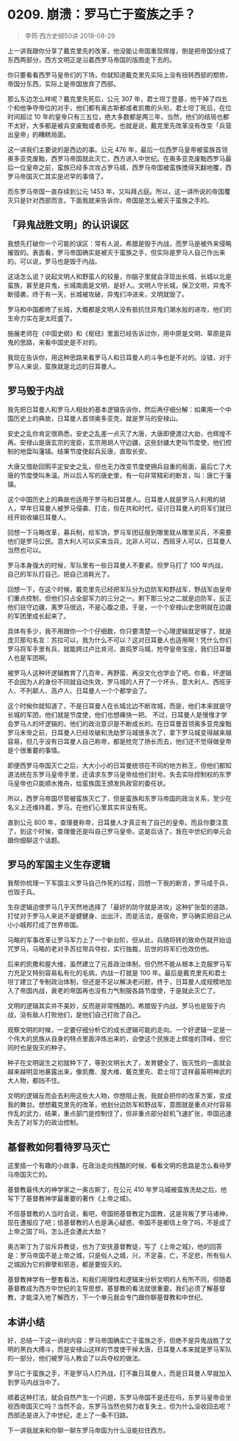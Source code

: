 # 0209. 崩溃：罗马亡于蛮族之手？
> 李筠·西方史纲50讲
2018-08-29

上一讲我跟你分享了戴克里先的改革，他没能让帝国重现辉煌，倒是把帝国分成了东西两部分，西方文明正是沿着西罗马帝国的版图走下去的。

你只要看看西罗马皇帝们的下场，你就知道戴克里先实际上没有扭转西部的颓势，帝国分东西，实际上是帝国放弃了西部。

那么东边怎么样呢？戴克里先死后，公元 307 年，君士坦丁登基，他干掉了四五个和他争夺帝位的对手，他们都有奥古斯都或者凯撒的头衔，君士坦丁死后，在位时间超过 10 年的皇帝只有三五位，绝大多数都是两三年，当然，他们的结局也都不太好，大多都是被兵变废黜或者杀死。也就是说，戴克里先改革没有改变「兵营出皇帝」的糟糕局面。

这一讲我们主要说的是西边的事。公元 476 年，最后一位西罗马皇帝被蛮族首领奥多亚克废黜，西罗马帝国就此灭亡，西方进入中世纪。在奥多亚克废黜西罗马最后一位皇帝之前，蛮族已经多次攻占罗马城，西罗马帝国被蛮族搅得天翻地覆，西罗马帝国灭亡其实是迟早的事情了。

而东罗马帝国一直存续到公元 1453 年，又叫拜占庭。所以，这一讲所说的帝国覆灭只是针对西部而言。下面我就来告诉你，帝国是怎么被灭于蛮族之手的。

## 「异鬼战胜文明」的认识误区
我想先打破你一个可能的误区：常有人说，希腊是毁于内战，而罗马是被外来侵略摧毁的。表面看，罗马帝国确实是被灭于蛮族之手，但实际是罗马人自己作出来的。可以说，罗马也是毁于内战。

这话怎么说？说起文明人和野蛮人的较量，你脑子里就会浮现出长城，长城以北是蛮族，甚至是异鬼，长城南面是文明，是好人。文明人守长城，保卫文明，异鬼不断侵袭，终于有一天，长城被攻破，异鬼们冲进来，文明就毁了。

罗马和中国都修了长城，大概都是文明人没有抵抗住异鬼们潮水般的进攻，他们的生命力实在是太旺盛了。

施展老师在《中国史纲》和《枢纽》里面已经告诉过你，用中原是文明、草原是异鬼的思路，来看中国史是不对的。

我现在告诉你，用这种思路来看罗马人和日耳曼人的斗争也是不对的。没错，对于罗马人来说，蛮族就是北边的日耳曼人。

## 罗马毁于内战
我先把日耳曼人和罗马人相处的基本逻辑告诉你，然后再仔细分解：如果用一个中国历史上的典故，日耳曼人首领奥多亚克，就是罗马的安禄山。

安史之乱你肯定很熟悉，安史之乱差一点灭了大唐，大唐即便渡过大劫，也辉煌不再。安禄山是唐玄宗的宠臣，玄宗用胡人守边疆，这些封疆大吏叫节度使，他们控制的地盘叫藩镇。结果节度使起兵反唐，直取长安。

大唐又借助回鹘平定安史之乱，但也无力改变节度使拥兵自重的局面，最后亡了大唐的节度使叫朱温。所以后人写的唐史里，有一句非常精彩的断言，叫：唐亡于藩镇。

这个中国历史上的典故也适用于罗马和日耳曼人。日耳曼人就是罗马人利用的胡人，早年日耳曼人被罗马侵袭、打击，但在共和时代，征讨日耳曼人的将军们就已经开始收编日耳曼人。

回想一下马略改革，募兵制，给军饷，罗马军团征服到哪里就从哪里买兵，不需要他们是罗马公民。意大利人可以买来当兵，北非人可以，西班牙人可以，日耳曼人当然也可以。

罗马本身强大的时候，军队里有一些日耳曼人不要紧。但罗马打了 100 年内战，自己的军队打自己，把自己消耗光了。

回想一下，在这个时候，戴克里先已经把军队分为边防军和野战军，野战军由皇帝们重点控制，但他们只占全部军力的三分之一。剩下那三分之二就是边防军，反正他们驻守边疆，离罗马很远，不是心腹之患。于是，一个个安禄山史思明就在边疆的军团里成长起来了。

具体有多少，我不用跟你一个个仔细数，你只要清楚一个心理逻辑就足够了，就是庞贝那句名言：苏拉可以，我为什么不可以？这对日耳曼人也适用啊！凭什么你们罗马将军手里有兵，就能跨过卢比肯河，直捣罗马城，抢夺皇帝宝座，我们日耳曼人也是军团啊。

被罗马人这种坏逻辑教育了几百年，再野蛮、再没文化也学会了吧。你看，坏逻辑不会因为人的身份不同就自动失效，罗马城的人开了一个坏头，意大利人、西班牙人、不列颠人、高卢人、日耳曼人一个个都学会了。

这个时候你就知道了，不是日耳曼人在长城北边不断攻城，而是，他们本来就是守长城的军团，他们就是节度使，他们也想痛快一把。
不过，日耳曼人是慢慢才学会罗马人的坏逻辑的，他们的政治意识是不断成长的。在日耳曼首领奥多亚克废黜罗马末帝之前，日耳曼人已经攻破和洗劫罗马城很多次了，拿下罗马城变得越来越容易，但几乎没有日耳曼人自己称帝，都是抢完了扬长而去，他们还不觉得做皇帝是个很重要的事情。

即便西罗马帝国灭亡之后，大大小小的日耳曼统领在不同的地方称王，但他们都知道法统在东罗马皇帝手里，还请求东罗马皇帝给他们封号。失去实际控制权的东罗马皇帝也只能顺水推舟，给蛮族国王颁发执政官的委任状。

所以，西罗马帝国尽管被蛮族灭亡了，但是蛮族和东罗马帝国的政治关系，至少在名义上还维持着，罗马，在他们心里其实并没有死。

直到公元 800 年，查理曼称帝，日耳曼人才真正有了自己的皇帝。而且你要注意了，到这个时候，查理曼还是叫自己罗马皇帝。这是后话了，我在中世纪的单元会跟你细聊这个话题。

## 罗马的军国主义生存逻辑
我帮你梳理一下军国主义罗马自己作死的过程，回想一下我的断言，罗马成于兵，也毁于兵。

生存逻辑迫使罗马几乎天然地选择了「最好的防守就是进攻」这种扩张型的道路，打仗对于罗马人来说不是健健身、出出汗，而是活法，是宿命，罗马确实把自己从小小城邦打成了世界帝国。

马略的军事改革让罗马军力上了一个新台阶，但从此，兵随将转的致命伤就开始诅咒罗马，马略的老对手苏拉带兵夺权，实行独裁，后世的将军们也效仿他。

后来的凯撒和屋大维，虽然建立了元首政治体制，但仍然不能从根本上克服罗马军力充足又特别容易私有化的毛病，内战一打就是 100 年。最后是戴克里先和君士坦丁建立了专制政治体制，但还是不足以解决老问题，终于，日耳曼人成规模地加入了帝国内战，衰老的帝国再也没有力气制服各路节度使，于是就此灭亡了。

文明的逻辑其实并不美妙，反而是非常残酷的。希腊毁于内战，罗马也是毁于内战，没有敌人打败他们，是他们自己打败了自己。

观察文明的时候，一定要仔细分析它的成长逻辑可能的走向。一个好逻辑一定是一个伟大的民族从自身的特点里面淬炼出来的，会使这个民族走上辉煌的顶峰，但它同时也是毁灭的种子。

种子在文明诞生之初就种下了，等到文明长大了，发育健全了，毁灭性的一面就会越来越明显地暴露出来，像凯撒、屋大维、戴克里先、君士坦丁这样最英明神武的大人物，都挡不住。

文明的逻辑反而会去利用这些大人物，你想阻止我，我就会把你的改革方案，变成我的舞台。想想戴克里先的改革，他划分边防军和野战军，意图就是重点对付容易作乱的武力，结果，重点部门是控制住了，但非重点部分趁机飞速扩张，帝国迅速失去了对军力的政治控制。

## 基督教如何看待罗马灭亡
这里插一个有趣的小故事，在政治走向残酷的时候，看看文明的思路是怎么看待罗马帝国灭亡的。

基督教最伟大的神学家之一奥古斯丁，在公元 410 年罗马城被蛮族洗劫之后，他写下了基督教神学最重要的著作《上帝之城》。

不信基督教的人当时会说，看吧，帝国把基督教定为国教，这是背叛了罗马诸神，现在遭报应了吧；信基督教的人也是满心疑惑，帝国不是都信上帝了吗，不是成了上帝之国了吗，怎么还会遭此大劫？

奥古斯丁为了驳斥异教徒，也为了安抚基督教徒，写了《上帝之城》，他的回答是：罗马帝国不是上帝之城，只是俗人之城，兴，不足喜，亡，不足悲，所有俗人之城因为它的罪孽和邪恶，都是要毁灭的。

基督教神学有一整套看法，和我们用理性和逻辑来分析文明的人有所不同，但随着基督教成为西方中世纪的主导思想，基督教的看法就很重要。我们必须了解基督教，才能深入地了解西方，下一个单元我会专门跟你聊基督教和中世纪。

## 本讲小结
好，总结一下这一讲的内容：罗马帝国确实亡于蛮族之手，但绝不是异鬼战胜了文明的黑白大搏斗，而是安禄山这样的节度使干掉大唐，日耳曼人本来就是罗马军队的一部分，他们被罗马人教会了以兵夺权的做法。

罗马亡于蛮族之手，不是罗马人打外战，打不赢日耳曼人，而是日耳曼人早就加入到罗马内战当中了。

顺着这种打法，就会自然产生一个问题，东罗马帝国不是还在吗，东罗马皇帝会坐视西帝国灭亡吗？当然不会，东罗马当然也努力收复失土，但为什么没收回去呢？西部还是进入了中世纪，走上了一条不归路。

下一讲我就来和你聊一聊东罗马帝国为什么没能拉住西方。
